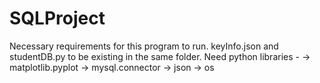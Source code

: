# SQLProject
Necessary requirements for this program to run.
keyInfo.json and studentDB.py to be existing in the same folder.
Need python libraries -
-> matplotlib.pyplot
-> mysql.connector
-> json
-> os

